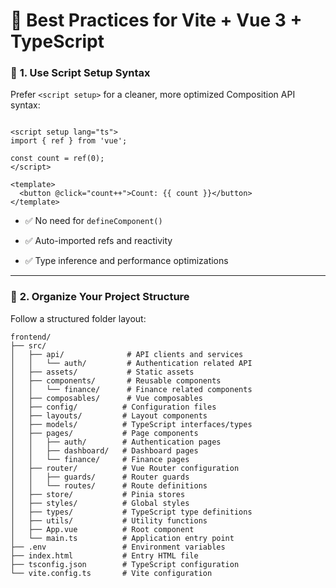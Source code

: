 # 🚀 **Best Practices for Vite + Vue 3 + TypeScript**


### 📌 **1. Use Script Setup Syntax**

Prefer `<script setup>` for a cleaner, more optimized Composition API syntax:

```vue

<script setup lang="ts">
import { ref } from 'vue';

const count = ref(0);
</script>

<template>
  <button @click="count++">Count: {{ count }}</button>
</template>

```

-   ✅ No need for `defineComponent()`

-   ✅ Auto-imported refs and reactivity

-   ✅ Type inference and performance optimizations

* * * *

### 📌 **2. Organize Your Project Structure**

Follow a structured folder layout:
```plaintext
frontend/
├── src/
│   ├── api/              # API clients and services
│   │   └── auth/         # Authentication related API
│   ├── assets/           # Static assets
│   ├── components/       # Reusable components
│   │   └── finance/      # Finance related components
│   ├── composables/      # Vue composables
│   ├── config/          # Configuration files
│   ├── layouts/         # Layout components
│   ├── models/          # TypeScript interfaces/types
│   ├── pages/           # Page components
│   │   ├── auth/        # Authentication pages
│   │   ├── dashboard/   # Dashboard pages
│   │   └── finance/     # Finance pages
│   ├── router/          # Vue Router configuration
│   │   ├── guards/      # Router guards
│   │   └── routes/      # Route definitions
│   ├── store/           # Pinia stores
│   ├── styles/          # Global styles
│   ├── types/           # TypeScript type definitions
│   ├── utils/           # Utility functions
│   ├── App.vue          # Root component
│   └── main.ts          # Application entry point
├── .env                 # Environment variables
├── index.html           # Entry HTML file
├── tsconfig.json        # TypeScript configuration
└── vite.config.ts       # Vite configuration
```
